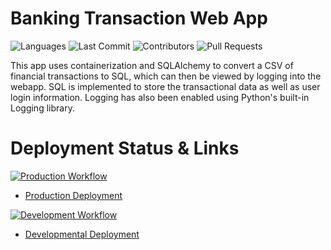 # Banking Transaction Web App

![Languages](https://img.shields.io/github/languages/count/onahte/final_flask_auth?style=plastic) 
![Last Commit](https://img.shields.io/github/last-commit/onahte/final_flask_auth?style=plastic)
![Contributors](https://img.shields.io/github/contributors/onahte/final_flask_auth?style=plastic)
![Pull Requests](https://img.shields.io/github/issues-pr/onahte/final_flask_auth?style=plastic)

This app uses containerization and SQLAlchemy to convert a CSV of financial transactions to SQL, 
which can then be viewed by logging into the webapp. SQL is implemented to store the transactional 
data as well as user login information. Logging has also been enabled using Python's built-in 
Logging library.

# Deployment Status & Links

[![Production Workflow](https://img.shields.io/github/workflow/status/onahte/final_flask_auth/Production?label=Producation&logo=Github)](https://github.com/onahte/final_flask_auth/actions/workflows/prod.yml)

* [Production Deployment](https://onahtefinal-prod.herokuapp.com/)


[![Development Workflow](https://img.shields.io/github/workflow/status/onahte/final_flask_auth/Development?label=Development&logo=Github)](https://github.com/onahte/final_flask_auth/actions/workflows/dev.yml)

* [Developmental Deployment](https://onahtefinal-dev.herokuapp.com/)

